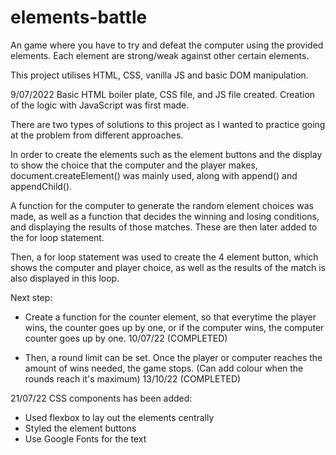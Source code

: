 # elements-battle
An game where you have to try and defeat the computer using the provided elements. Each element are strong/weak against other certain elements. 

This project utilises HTML, CSS, vanilla JS and basic DOM manipulation. 

9/07/2022 
Basic HTML boiler plate, CSS file, and JS file created. Creation of the logic with JavaScript was first made. 

There are two types of solutions to this project as I wanted to practice going at the problem from different approaches.

In order to create the elements such as the element buttons and the display to show the choice that the computer and the player makes, document.createElement() was mainly used, along with append() and appendChild(). 

A function for the computer to generate the random element choices was made, as well as a function that decides the winning and losing conditions, and displaying the results of those matches. These are then later added to the for loop statement.

Then, a for loop statement was used to create the 4 element button, which shows the computer and player choice, as well as the results of the match is also displayed in this loop.


Next step: 
- Create a function for the counter element, so that everytime the player wins, the counter goes up by one, or if the computer wins, the computer counter goes up by one. 
10/07/22 (COMPLETED)

- Then, a round limit can be set. Once the player or computer reaches the amount of wins needed, the game stops. (Can add colour when the rounds reach it's maximum) 13/10/22 (COMPLETED)

21/07/22 CSS components has been added:
- Used flexbox to lay out the elements centrally
- Styled the element buttons
- Use Google Fonts for the text